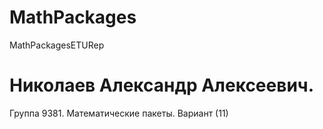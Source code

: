 # MathPackages
 MathPackagesETURep

# Николаев Александр Алексеевич.
Группа 9381. Математические пакеты.
Вариант (11)
